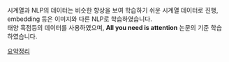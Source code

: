 시계열과 NLP의 데이터는 비슷한 향상을 보여 학습하기 쉬운 시계열 데이터로 진행, embedding 등은 이미지와 다른 NLP로 학습하였습니다.<br>
태양 흑점등의 데이터를 사용하였으며, **All you need is attention** 논문의 기준 학습하였습니다.

[요약정리](https://jayce97.notion.site/Transformer-1f8b36f433c2411a8c2267218f7d01a0)
